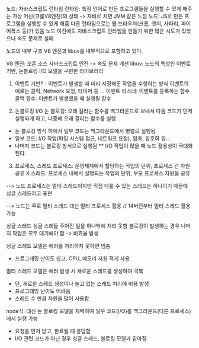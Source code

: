 노드: 자바스크립트 런타임
런타임: 특정 언어로 만든 프로그램들을 실행할 수 있게 해주는 가상 머신(크롬V8엔진)의 상태 -> 자바로 치면 JVM 같은 느낌
노드: JS로 만든 프로그램을 실행할 수 있게 해줌
다른 런타임으로는 웹 브라우저(크롬, 엣지, 사파리, 파이어폭스 등)가 있음
노드 이전에도 자바스크립트 런타임을 만들기 위한 많은 시도가 있었으나 속도 문제로 실패

노드의 내부 구조
V8 엔진과 libuv를 내부적으로 포함하고 있다.

V8 엔진: 오픈 소스 자바스크립트 엔진 -> 속도 문제 개선
libuv: 노드의 특성인 이벤트 기반, 논블로킹 I/O 모델을 구현한 라이브러리

1. 이벤트 기반? - 이벤트가 발생할 때 미리 지정해둔 작업을 수행하는 방식
이벤트의 예로는 클릭, Network 요청, 타이머 등 ...
이벤트 리스너: 이벤트를 등록하는 함수
콜백 함수: 이벤트가 발생했을 때 실행될 함수

2. 논블로킹 I/O
논 블로킹: 오래 걸리는 함수를 백그라운드로 보내서 다음 코드가 먼저 실행되게 하고, 나중에 오래 걸리는 함수를 실행
- 논 블로킹 방식 하에서 일부 코드는 백그라운드에서 병렬로 실행됨
- 일부 코드: I/O 작업(파일 시스템 접근, 네트워크 요청), 압축, 암호화 등...
- 나머지 코드는 블로킹 방식으로 실행됨
** I/O 작업이 많을 때 노드 활용성이 극대화된다.

3. 프로세스, 스레드
프로세스: 운영체제에서 할당하는 작업의 단위, 프로세스 간 자원 공유 X
스레드: 프로세스 내에서 실행되는 작업의 단위, 부모 프로세스 자원을 공유

--> 노드 프로세스는 멀티 스레드이지만 직접 다룰 수 있는 스레드는 하나이기 때문에 싱글 스레드라고 표현

--> 노드는 주로 멀티 스레드 대신 멀티 프로세스 활용 // 14버전부터 멀티 스레드 활용 가능

싱글 스레드
싱글 스레들 주어진 일을 하나밖에 처리 못함
블로킹이 발생하는 경우 나머지 작업은 모두 대기해야 함 -> 비효율 발생

싱글 스레드 모델은 에러를 처리하지 못하면 멈춤
- 프로그래밍 난이도 쉽고, CPU, 메모리 자원 적게 사용

멀티 스레드 모델은 에러 발생 시 새로운 스레드를 생성하여 극복
- 단, 새로운 스레드 생성이나 놀고 있는 스레드 처리에 비용 발생
- 프로그래밍 난이도 어려움
- 스레드 수 만큼 자원을 많이 사용함

node식: 대신 논 블로킹 모델을 채택하여 일부 코드(I/O)를 백그라운드(다른 프로세스)에서 실행 가능
- 요청을 먼저 받고, 완료될 때 응답함
- I/O 관련 코드가 아닌 경우 싱글 스레드, 블로킹 모델과 같아짐